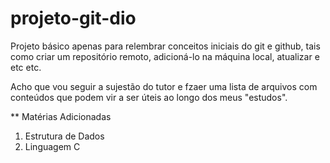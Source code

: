 # projeto-git-dio
Projeto básico apenas para relembrar conceitos iniciais do git e github, tais como criar um repositório remoto, adicioná-lo na máquina local, atualizar e etc etc.

Acho que vou seguir a sujestão do tutor e fzaer uma lista de arquivos com conteúdos que podem vir a ser úteis ao longo dos meus "estudos".

** Matérias Adicionadas

1. Estrutura de Dados
2. Linguagem C
